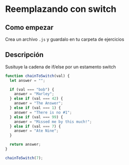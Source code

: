 # Reemplazando con switch

## Como empezar

Crea un archivo `.js` y guardalo en tu carpeta de ejercicios

## Descripción

Susituye la cadena de if/else por un estamento switch

```js
function chainToSwitch(val) {
  let answer = "";

  if (val === "bob") {
    answer = "Marley";
  } else if (val === 42) {
    answer = "The Answer";
  } else if (val === 1) {
    answer = "There is no #1";
  } else if (val === 99) {
    answer = "Missed me by this much!";
  } else if (val === 7) {
    answer = "Ate Nine";
  }

  return answer;
}

chainToSwitch(7);
```
